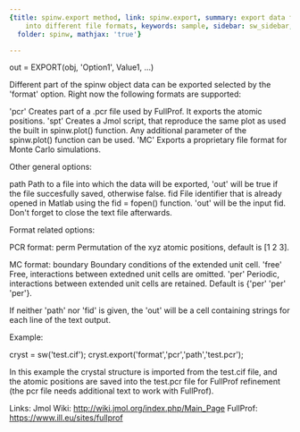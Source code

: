```yaml
---
{title: spinw.export method, link: spinw.export, summary: export data from spinw object
    into different file formats, keywords: sample, sidebar: sw_sidebar, permalink: spinw_export.html,
  folder: spinw, mathjax: 'true'}

---
```

 
out = EXPORT(obj, 'Option1', Value1, ...)
 
Different part of the spinw object data can be exported selected by the
'format' option. Right now the following formats are supported:
 
'pcr'     Creates part of a .pcr file used by FullProf. It exports the
          atomic positions.
'spt'     Creates a Jmol script, that reproduce the same plot as used the
          built in spinw.plot() function. Any additional parameter of the
          spinw.plot() function can be used.
'MC'      Exports a proprietary file format for Monte Carlo simulations.
 
 
Other general options:
 
path      Path to a file into which the data will be exported, 'out' will
          be true if the file succesfully saved, otherwise false.
fid       File identifier that is already opened in Matlab using the
          fid = fopen() function. 'out' will be the input fid. Don't
          forget to close the text file afterwards.
 
 
Format related options:
 
PCR format:
perm      Permutation of the xyz atomic positions, default is [1 2 3].
 
MC format:
boundary  Boundary conditions of the extended unit cell.
                'free'  Free, interactions between extedned unit cells are
                        omitted.
                'per'   Periodic, interactions between extended unit cells
                        are retained.
            Default is {'per' 'per' 'per'}.
 
If neither 'path' nor 'fid' is given, the 'out' will be a cell containing
strings for each line of the text output.
 
Example:
 
cryst = sw('test.cif');
cryst.export('format','pcr','path','test.pcr');
 
In this example the crystal structure is imported from the test.cif file,
and the atomic positions are saved into the test.pcr file for FullProf
refinement (the pcr file needs additional text to work with FullProf).
 
Links:
Jmol Wiki: http://wiki.jmol.org/index.php/Main_Page
FullProf:  https://www.ill.eu/sites/fullprof
 


